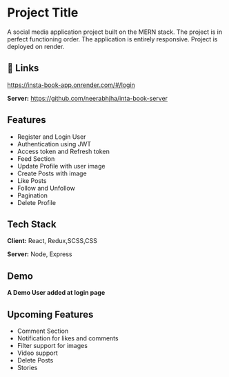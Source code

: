 
# Project Title

A social media application project built on the MERN stack. The project is in perfect functioning order. The application is entirely responsive.
Project is deployed on render.

## 🔗 Links

https://insta-book-app.onrender.com/#/login

**Server:** https://github.com/neerabhjha/inta-book-server



## Features

- Register and Login User
- Authentication using JWT
- Access token and Refresh token
- Feed Section
- Update Profile with user image
- Create Posts with image
- Like Posts
- Follow and Unfollow
- Pagination
- Delete Profile

## Tech Stack

**Client:** React, Redux,SCSS,CSS

**Server:** Node, Express


## Demo

**A Demo User added at login page**
## Upcoming Features

- Comment Section
- Notification for likes and comments
- Filter support for images
- Video support
- Delete Posts
- Stories
